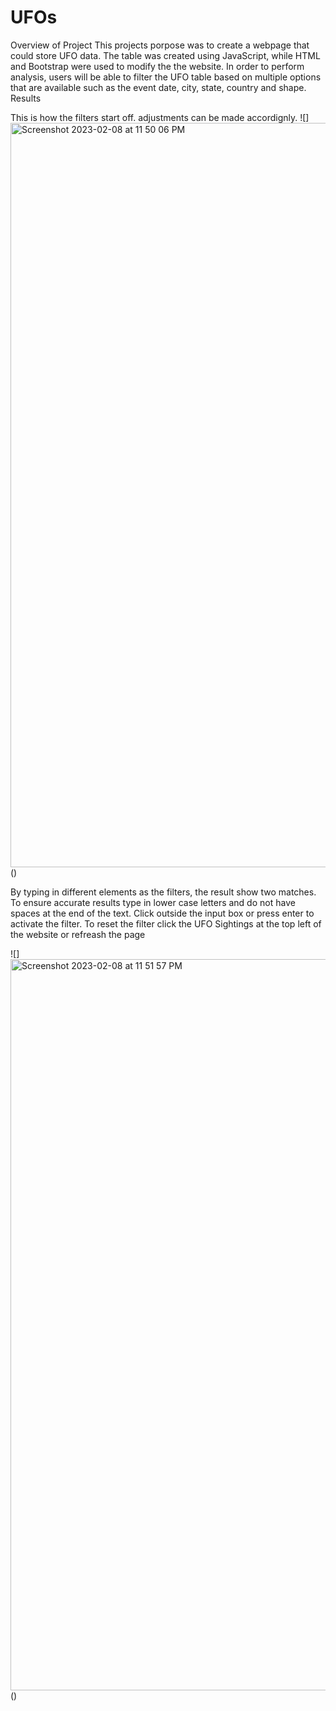 # UFOs
Overview of Project
This projects porpose was to create a webpage that could store UFO data. The table was created using JavaScript, while HTML and Bootstrap were used to modify the the website. In order to perform analysis, users will be able to filter the UFO  table based on multiple options that are available such as the event date, city, state, country and shape.
Results

This is how the filters start off. adjustments can be made accordignly.
![]<img width="1191" alt="Screenshot 2023-02-08 at 11 50 06 PM" src="https://user-images.githubusercontent.com/114197558/217723902-e454668b-4cd4-401b-ba0d-180696cc3a84.png">
()

By typing in different elements as the filters, the result show two matches. To ensure accurate results type in lower case letters and do not have spaces at the end of the text. Click outside the input box or press enter to activate the filter. To reset the filter click the UFO Sightings at the top left of the website or refreash the page


![]<img width="1170" alt="Screenshot 2023-02-08 at 11 51 57 PM" src="https://user-images.githubusercontent.com/114197558/217723480-a4239bdd-23d1-450a-8118-848b2ff609c9.png">
()
 

